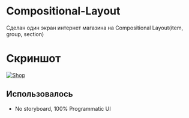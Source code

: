 # Compositional-Layout
Cделан один экран интернет магазина на Compositional Layout(item, group, section) 

# Скриншот
<a href="https://ibb.co/6Nv85zd"><img src="https://i.ibb.co/6Nv85zd/Shop.png" alt="Shop" border="0"></a>

## **Использовалось**
- No storyboard, 100% Programmatic UI

